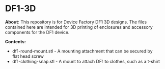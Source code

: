 DF1-3D
======

**About:** This repository is for Device Factory DF1 3D designs.  The files contained here are intended for 3D printing of enclosures and accessory components for the DF1 device.

**Contents:**
* df1-round-mount.stl - A mounting attachment that can be secured by flat head screw
* df1-clothing-snap.stl - A mount to attach DF1 to clothes, such as a t-shirt



